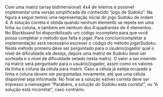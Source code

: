 Com uma matriz (array bidimensional) 4x4 de inteiros é possível implementar
uma versão simplificada do conhecido “jogo de Sudoku”. Na figura a seguir
temos uma representação inicial do jogo Sudoku de ordem 4. A solução correta
é obtida quando nenhum elemento se repete em uma linha ou coluna, e
também em nenhum dos 4 quadrantes de 4 elementos.
No Blackboard foi disponibilizado um código incompleto para que você possa
completar o método que falta e jogar. Para concluir/completar a
implementação será necessário escrever o código do método jogarSudoku.
Neste método primeiro deve ser perguntado para o usuário/jogador qual o nível
de dificuldade ele deseja, depois uma matriz de Sudoku deve ser sorteada e o
nível de dificuldade setado nesta matriz. O valor a ser inserido na matriz será
perguntado para o usuário/jogador, assim como os valores da linha e coluna da
célula para inserir. Caso a célula já esteja ocupada a linha e coluna devem ser
perguntadas novamente, até que uma célula disponível seja informada. No
final se a solução estiver correta deve ser impresso a mensagem “Parabéns, a
solução do Sudoku está correta!”, ou “A solução está incorreta!”, caso
contrário.